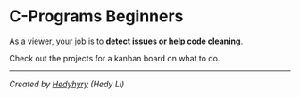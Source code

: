 # C-Programs Beginners

As a viewer, your job is to **detect issues or help code cleaning**. 


Check out the projects for a kanban board on what to do.


---
*Created by [Hedyhyry](https://github.com/hedyhyry) (Hedy Li)*

